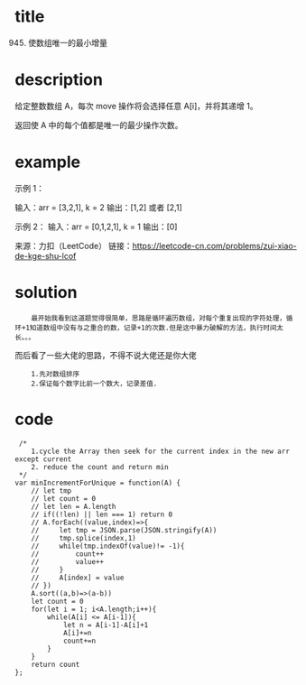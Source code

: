 # title
945. 使数组唯一的最小增量
# description
给定整数数组 A，每次 move 操作将会选择任意 A[i]，并将其递增 1。

返回使 A 中的每个值都是唯一的最少操作次数。
# example
示例 1：

输入：arr = [3,2,1], k = 2
输出：[1,2] 或者 [2,1]


示例 2：
输入：arr = [0,1,2,1], k = 1
输出：[0]

来源：力扣（LeetCode）
链接：https://leetcode-cn.com/problems/zui-xiao-de-kge-shu-lcof

# solution
        最开始我看到这道题觉得很简单，思路是循环遍历数组，对每个重复出现的字符处理，循环+1知道数组中没有与之重合的数，记录+1的次数.但是这中暴力破解的方法，执行时间太长。。。


而后看了一些大佬的思路，不得不说大佬还是你大佬 
```
    1.先对数组排序 
    2.保证每个数字比前一个数大，记录差值.
```
# code
```
 /*
    1.cycle the Array then seek for the current index in the new arr except current
    2. reduce the count and return min 
 */
var minIncrementForUnique = function(A) {
    // let tmp
    // let count = 0
    // let len = A.length
    // if((!len) || len === 1) return 0
    // A.forEach((value,index)=>{
    //     let tmp = JSON.parse(JSON.stringify(A))
    //     tmp.splice(index,1)
    //     while(tmp.indexOf(value)!= -1){
    //         count++
    //         value++
    //     }
    //     A[index] = value
    // })
    A.sort((a,b)=>(a-b))
    let count = 0
    for(let i = 1; i<A.length;i++){
        while(A[i] <= A[i-1]){
            let n = A[i-1]-A[i]+1
            A[i]+=n
            count+=n
        }
    }
    return count
};
```

